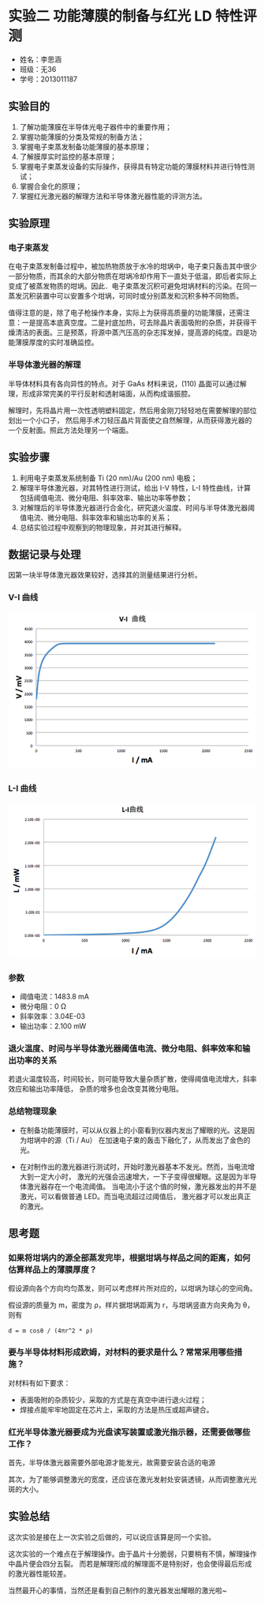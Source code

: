 # 实验二 功能薄膜的制备与红光 LD 特性评测

- 姓名：李思涵
- 班级：无36
- 学号：2013011187

## 实验目的

1. 了解功能薄膜在半导体光电子器件中的重要作用；
2. 掌握功能薄膜的分类及常规的制备方法；
3. 掌握电子束蒸发制备功能薄膜的基本原理；
4. 了解膜厚实时监控的基本原理；
5. 掌握电子束蒸发设备的实际操作，获得具有特定功能的薄膜材料并进行特性测试；
6. 掌握合金化的原理；
7. 掌握红光激光器的解理方法和半导体激光器性能的评测方法。


## 实验原理

### 电子束蒸发

在电子束蒸发制备过程中，被加热物质放于水冷的坩埚中，电子束只轰击其中很少一部分物质，而其余的大部分物质在坩埚冷却作用下一直处于低温，即后者实际上变成了被蒸发物质的坩埚。因此．电子束蒸发沉积可避免坩埚材料的污染。在同一蒸发沉积装置中可以安置多个坩埚，可同时或分别蒸发和沉积多种不同物质。

值得注意的是，除了电子枪操作本身，实际上为获得高质量的功能薄膜，还需注意：一是提高本底真空度。二是衬底加热，可去除晶片表面吸附的杂质，并获得干燥清洁的表面。三是预蒸，将源中蒸汽压高的杂志挥发掉，提高源的纯度。四是功能薄膜厚度的实时准确监控。

### 半导体激光器的解理

半导体材料具有各向异性的特点。对于 GaAs 材料来说，(110) 晶面可以通过解理，形成非常完美的平行反射和透射端面，从而构成谐振腔。

解理时，先将晶片用一次性透明塑料固定，然后用金刚刀轻轻地在需要解理的部位划出一个小口子，
然后用手术刀轻压晶片背面使之自然解理，从而获得激光器的一个反射面。照此方法处理另一个端面。

## 实验步骤

1. 利用电子束蒸发系统制备 Ti (20 nm)/Au (200 nm) 电极；
2. 解理半导体激光器，对其特性进行测试，给出 I-V 特性，L-I 特性曲线，计算包括阈值电流、微分电阻、斜率效率、输出功率等参数；
3. 对解理后的半导体激光器进行合金化，研究退火温度、时间与半导体激光器阈值电流、微分电阻、斜率效率和输出功率的关系；
4. 总结实验过程中观察到的物理现象，并对其进行解释。


## 数据记录与处理

因第一块半导体激光器效果较好，选择其的测量结果进行分析。

### V-I 曲线

![V-I 曲线](V-I.png)

### L-I 曲线

![L-I 曲线](L-I.png)

### 参数

- 阈值电流：1483.8 mA
- 微分电阻：0 Ω
- 斜率效率：3.04E-03
- 输出功率：2.100 mW

### 退火温度、时间与半导体激光器阈值电流、微分电阻、斜率效率和输出功率的关系

若退火温度较高，时间较长，则可能导致大量杂质扩散，使得阈值电流增大，斜率效应和输出功率降低，
杂质的增多也会改变其微分电阻。

### 总结物理现象

- 在制备功能薄膜时，可以从仪器上的小窗看到仪器内发出了耀眼的光。这是因为坩埚中的源（Ti / Au）
  在加速电子束的轰击下融化了，从而发出了金色的光。

- 在对制作出的激光器进行测试时，开始时激光器基本不发光。然而，当电流增大到一定大小时，
  激光的光强会迅速增大，一下子变得很耀眼。这是因为半导体激光器存在一个电流阈值。
  当电流小于这个值的时候，激光器发出的并不是激光，可以看做普通 LED。而当电流超过过阈值后，
  激光器才可以发出真正的激光。

## 思考题

### 如果将坩埚内的源全部蒸发完毕，根据坩埚与样品之间的距离，如何估算样品上的薄膜厚度？

假设源向各个方向均匀蒸发，则可以考虑样片所对应的，以坩埚为球心的空间角。

假设源的质量为 m，密度为 ρ，样片据坩埚距离为 r，与坩埚竖直方向夹角为 θ，则有

    d = m cosθ / (4πr^2 * ρ)

### 要与半导体材料形成欧姆，对材料的要求是什么？常常采用哪些措施？

对材料有如下要求：

- 表面吸附的杂质较少，采取的方式是在真空中进行退火过程；
- 焊接点能牢牢地固定在芯片上，采取的方法是热压或超声键合。

### 红光半导体激光器要成为光盘读写装置或激光指示器，还需要做哪些工作？

首先，半导体激光器需要外部电源才能发光，故需要安装合适的电源

其次，为了能够调整激光的宽度，还应该在激光发射处安装透镜，从而调整激光光斑的大小。


## 实验总结

这次实验是接在上一次实验之后做的，可以说应该算是同一个实验。

这次实验的一个难点在于解理操作。由于晶片十分脆弱，只要稍有不慎，解理操作中晶片便会四分五裂。
而若是解理形成的解理面不是特别好，也会使得最后形成的激光器性能较差。

当然最开心的事情，当然还是看到自己制作的激光器发出耀眼的激光啦~
